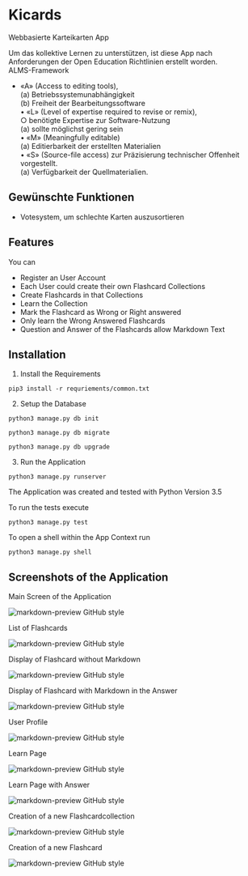 # Kicards
Webbasierte Karteikarten App <br>

Um das kollektive Lernen zu unterstützen, ist diese App nach Anforderungen der Open Education Richtlinien erstellt worden.<br>
ALMS-Framework <br>
  * «A» (Access to editing tools), <br>
  (a) Betriebssystemunabhängigkeit <br>
			(b) Freiheit  der  Bearbeitungssoftware <br>
	• «L» (Level of expertise required to revise or remix), <br>
		○ benötigte Expertise zur Software-Nutzung <br>
			(a) sollte möglichst  gering  sein <br>
	• «M» (Meaningfully editable) <br>
		  (a) Editierbarkeit  der erstellten Materialien <br>
	• «S» (Source-file access) zur Präzisierung technischer Offenheit vorgestellt. <br>
      (a) Verfügbarkeit der Quellmaterialien. <br>


## Gewünschte Funktionen
* Votesystem, um schlechte Karten auszusortieren


## Features
You can 
* Register an User Account
* Each User could create their own Flashcard Collections
* Create Flashcards in that Collections
* Learn the Collection
* Mark the Flashcard as Wrong or Right answered
* Only learn the Wrong Answered Flashcards
* Question and Answer of the Flashcards allow Markdown Text


## Installation
1. Install the Requirements

```pip3 install -r requriements/common.txt```

2. Setup the Database

```
python3 manage.py db init

python3 manage.py db migrate

python3 manage.py db upgrade
```

3. Run the Application

```python3 manage.py runserver```

The Application was created and tested with Python Version 3.5

To run the tests execute

```python3 manage.py test```

To open a shell within the App Context run

```python3 manage.py shell```

## Screenshots of the Application

Main Screen of the Application

![markdown-preview GitHub style](https://raw.githubusercontent.com/KevDi/Flashcards/screens/screens/Mainscreen.png)

List of Flashcards

![markdown-preview GitHub style](https://raw.githubusercontent.com/KevDi/Flashcards/screens/screens/Flashcardcollection.png)

Display of Flashcard without Markdown

![markdown-preview GitHub style](https://raw.githubusercontent.com/KevDi/Flashcards/screens/screens/flashcard.png)

Display of Flashcard with Markdown in the Answer

![markdown-preview GitHub style](https://raw.githubusercontent.com/KevDi/Flashcards/screens/screens/Flashcard_Markdown.png)

User Profile

![markdown-preview GitHub style](https://raw.githubusercontent.com/KevDi/Flashcards/screens/screens/User_profile.png)

Learn Page

![markdown-preview GitHub style](https://raw.githubusercontent.com/KevDi/Flashcards/screens/screens/Learn.png)

Learn Page with Answer

![markdown-preview GitHub style](https://raw.githubusercontent.com/KevDi/Flashcards/screens/screens/Learn_with_answer.png)

Creation of a new Flashcardcollection

![markdown-preview GitHub style](https://raw.githubusercontent.com/KevDi/Flashcards/screens/screens/New_FlashcardCollection.png)

Creation of a new Flashcard

![markdown-preview GitHub style](https://raw.githubusercontent.com/KevDi/Flashcards/screens/screens/New_Flashcard.png)
